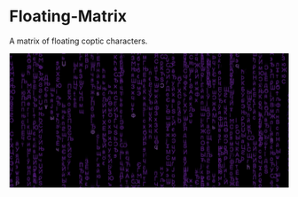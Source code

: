 # Floating-Matrix
A matrix of floating coptic characters.

![Alt text](https://github.com/tmstani23/Floating-Matrix/blob/Master/scrn1.jpg)
